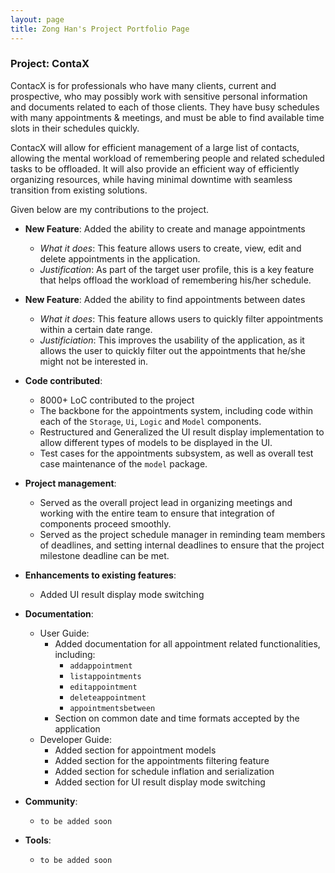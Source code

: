 ```yaml
---
layout: page
title: Zong Han's Project Portfolio Page
---
```


### Project: ContaX

ContacX is for professionals who have many clients, current and prospective, who may possibly work with sensitive personal information and documents related to each of those clients. They have busy schedules with many appointments & meetings, and must be able to find available time slots in their schedules quickly.

ContacX will allow for efficient management of a large list of contacts, allowing the mental workload of remembering people and related scheduled tasks to be offloaded. It will also provide an efficient way of efficiently organizing resources, while having minimal downtime with seamless transition from existing solutions.

Given below are my contributions to the project.

* **New Feature**: Added the ability to create and manage appointments
  * *What it does*: This feature allows users to create, view, edit and delete appointments in the application.
  * *Justification*: As part of the target user profile, this is a key feature that helps offload the workload of remembering his/her schedule.

* **New Feature**: Added the ability to find appointments between dates
  * *What it does*: This feature allows users to quickly filter appointments within a certain date range.
  * *Justificiation*: This improves the usability of the application, as it allows the user to quickly filter out the appointments that he/she might not be interested in.

* **Code contributed**:
  * 8000+ LoC contributed to the project
  * The backbone for the appointments system, including code within each of the `Storage`, `Ui`, `Logic` and `Model` components.
  * Restructured and Generalized the UI result display implementation to allow different types of models to be displayed in the UI.
  * Test cases for the appointments subsystem, as well as overall test case maintenance of the `model` package.

* **Project management**:
  * Served as the overall project lead in organizing meetings and working with the entire team to ensure that integration of components proceed smoothly.
  * Served as the project schedule manager in reminding team members of deadlines, and setting internal deadlines to ensure that the project milestone deadline can be met.

* **Enhancements to existing features**:
  * Added UI result display mode switching

* **Documentation**:
  * User Guide:
    * Added documentation for all appointment related functionalities, including:
      * `addappointment`
      * `listappointments`
      * `editappointment`
      * `deleteappointment`
      * `appointmentsbetween`
    * Section on common date and time formats accepted by the application
  * Developer Guide:
    * Added section for appointment models
    * Added section for the appointments filtering feature
    * Added section for schedule inflation and serialization
    * Added section for UI result display mode switching

* **Community**:
  * `to be added soon`

* **Tools**:
  * `to be added soon`
